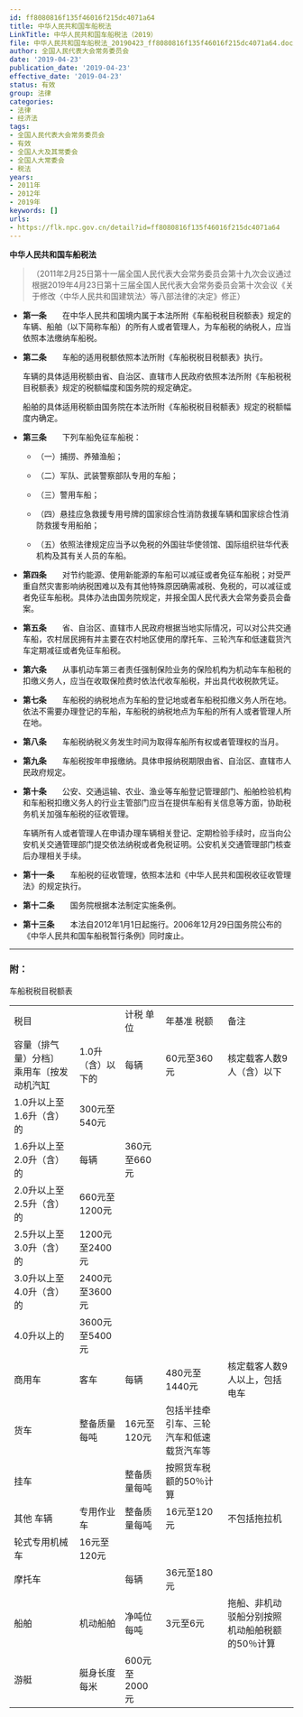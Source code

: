 ```yaml
---
id: ff8080816f135f46016f215dc4071a64
title: 中华人民共和国车船税法
LinkTitle: 中华人民共和国车船税法（2019）
file: 中华人民共和国车船税法_20190423_ff8080816f135f46016f215dc4071a64.docx
author: 全国人民代表大会常务委员会
date: '2019-04-23'
publication_date: '2019-04-23'
effective_date: '2019-04-23'
status: 有效
group: 法律
categories:
- 法律
- 经济法
tags:
- 全国人民代表大会常务委员会
- 有效
- 全国人大及其常委会
- 全国人大常委会
- 税法
years:
- 2011年
- 2012年
- 2019年
keywords: []
urls:
- https://flk.npc.gov.cn/detail?id=ff8080816f135f46016f215dc4071a64
---
```


**中华人民共和国车船税法**

> （2011年2月25日第十一届全国人民代表大会常务委员会第十九次会议通过 根据2019年4月23日第十三届全国人民代表大会常务委员会第十次会议《关于修改〈中华人民共和国建筑法〉等八部法律的决定》修正）

- **第一条**　　在中华人民共和国境内属于本法所附《车船税税目税额表》规定的车辆、船舶（以下简称车船）的所有人或者管理人，为车船税的纳税人，应当依照本法缴纳车船税。

- **第二条**　　车船的适用税额依照本法所附《车船税税目税额表》执行。

  车辆的具体适用税额由省、自治区、直辖市人民政府依照本法所附《车船税税目税额表》规定的税额幅度和国务院的规定确定。

  船舶的具体适用税额由国务院在本法所附《车船税税目税额表》规定的税额幅度内确定。

- **第三条**　　下列车船免征车船税：

  - （一）捕捞、养殖渔船；

  - （二）军队、武装警察部队专用的车船；

  - （三）警用车船；

  - （四）悬挂应急救援专用号牌的国家综合性消防救援车辆和国家综合性消防救援专用船舶；

  - （五）依照法律规定应当予以免税的外国驻华使领馆、国际组织驻华代表机构及其有关人员的车船。

- **第四条**　　对节约能源、使用新能源的车船可以减征或者免征车船税；对受严重自然灾害影响纳税困难以及有其他特殊原因确需减税、免税的，可以减征或者免征车船税。具体办法由国务院规定，并报全国人民代表大会常务委员会备案。

- **第五条**　　省、自治区、直辖市人民政府根据当地实际情况，可以对公共交通车船，农村居民拥有并主要在农村地区使用的摩托车、三轮汽车和低速载货汽车定期减征或者免征车船税。

- **第六条**　　从事机动车第三者责任强制保险业务的保险机构为机动车车船税的扣缴义务人，应当在收取保险费时依法代收车船税，并出具代收税款凭证。

- **第七条**　　车船税的纳税地点为车船的登记地或者车船税扣缴义务人所在地。依法不需要办理登记的车船，车船税的纳税地点为车船的所有人或者管理人所在地。

- **第八条**　　车船税纳税义务发生时间为取得车船所有权或者管理权的当月。

- **第九条**　　车船税按年申报缴纳。具体申报纳税期限由省、自治区、直辖市人民政府规定。

- **第十条**　　公安、交通运输、农业、渔业等车船登记管理部门、船舶检验机构和车船税扣缴义务人的行业主管部门应当在提供车船有关信息等方面，协助税务机关加强车船税的征收管理。

  车辆所有人或者管理人在申请办理车辆相关登记、定期检验手续时，应当向公安机关交通管理部门提交依法纳税或者免税证明。公安机关交通管理部门核查后办理相关手续。

- **第十一条**　　车船税的征收管理，依照本法和《中华人民共和国税收征收管理法》的规定执行。

- **第十二条**　　国务院根据本法制定实施条例。

- **第十三条**　　本法自2012年1月1日起施行。2006年12月29日国务院公布的《中华人民共和国车船税暂行条例》同时废止。

---

### 附：

  车船税税目税额表

|  |  |  |  |  |
| --- | --- | --- | --- | --- |
| 税目 | | 计税  单位 | 年基准  税额 | 备注 |
| 容量（排气量）分档〕  乘用车〔按发动机汽缸 | 1.0升（含）以下的 | 每辆 | 60元至360元 | 核定载客人数9人（含）以下 |
| 1.0升以上至1.6升（含）的 | 300元至540元 |
| 1.6升以上至2.0升（含）的 | 每辆 | 360元至660元 |
| 2.0升以上至2.5升（含）的 | 660元至1200元 |
| 2.5升以上至3.0升（含）的 | 1200元至2400元 |
| 3.0升以上至4.0升（含）的 | 2400元至3600元 |
| 4.0升以上的 | 3600元至5400元 |
| 商用车 | 客车 | 每辆 | 480元至1440元 | 核定载客人数9人以上，包括电车 |
| 货车 | 整备质量每吨 | 16元至120元 | 包括半挂牵引车、三轮汽车和低速载货汽车等 |
| 挂车 |  | 整备质量每吨 | 按照货车税额的50％计算 |  |
| 其他  车辆 | 专用作业车 | 整备质量每吨 | 16元至120元 | 不包括拖拉机 |
| 轮式专用机械车 | 16元至120元 |
| 摩托车 |  | 每辆 | 36元至180元 |  |
| 船舶 | 机动船舶 | 净吨位每吨 | 3元至6元 | 拖船、非机动驳船分别按照机动船舶税额的50％计算 |
| 游艇 | 艇身长度每米 | 600元至2000元 |  |
